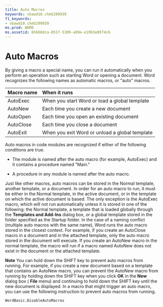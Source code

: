 ```yaml
---
title: Auto Macros
keywords: vbawd10.chm5209939
f1_keywords:
- vbawd10.chm5209939
ms.prod: WORD
ms.assetid: 65668dca-8517-5309-a89e-e19b3e85f4c6
---
```



# Auto Macros

By giving a macro a special name, you can run it automatically when you perform an operation such as starting Word or opening a document. Word recognizes the following names as automatic macros, or "auto" macros.



|**Macro name**|**When it runs**|
|:-----|:-----|
|AutoExec|When you start Word or load a global template|
|AutoNew|Each time you create a new document|
|AutoOpen|Each time you open an existing document|
|AutoClose|Each time you close a document|
|AutoExit|When you exit Word or unload a global template|

Auto macros in code modules are recognized if either of the following conditions are true.


- The module is named after the auto macro (for example, AutoExec) and it contains a procedure named "Main."
    
- A procedure in any module is named after the auto macro.
    
Just like other macros, auto macros can be stored in the Normal template, another template, or a document. In order for an auto macro to run, it must be either in the Normal template, in the active document, or in the template on which the active document is based. The only exception is the AutoExec macro, which will not run automatically unless it is stored in one of the following: the Normal template, a template that is loaded globally through the  **Templates and Add-Ins** dialog box, or a global template stored in the folder specified as the Startup folder.
In the case of a naming conflict (multiple auto macros with the same name), Word runs the auto macro stored in the closest context. For example, if you create an AutoClose macro in a document and in the attached template, only the auto macro stored in the document will execute. If you create an AutoNew macro in the normal template, the macro will run if a macro named AutoNew does not exist in the document or the attached template.

 **Note**  You can hold down the SHIFT key to prevent auto macros from running. For example, if you create a new document based on a template that contains an AutoNew macro, you can prevent the AutoNew macro from running by holding down the SHIFT key when you click  **OK** in the **New** dialog box ( **File** menu) and continuing to hold down the SHIFT key until the new document is displayed. In a macro that might trigger an auto macro, you can use the following instruction to prevent auto macros from running.




```
WordBasic.DisableAutoMacros

```


